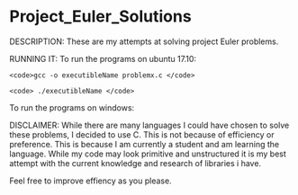 # Project_Euler_Solutions
DESCRIPTION:
  These are my attempts at solving project Euler problems.

RUNNING IT:
  To run the programs on ubuntu 17.10:

    <code>gcc -o executibleName problemx.c </code>

    <code> ./executibleName </code>

To run the programs on windows:


DISCLAIMER:
While there are many languages I could have chosen to solve these problems, I decided to use C.
This is not because of efficiency or preference. This is because I am currently a student and am learning the language.
While my code may look primitive and unstructured it is my best attempt with the current knowledge and research of libraries i have.

Feel free to improve effiency as you please.
